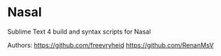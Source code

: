 Nasal
=====

Sublime Text 4 build and syntax scripts for Nasal

Authors:
https://github.com/freevryheid
https://github.com/RenanMsV
